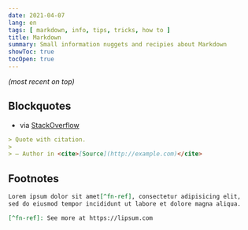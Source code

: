 ```yaml
---
date: 2021-04-07
lang: en
tags: [ markdown, info, tips, tricks, how to ]
title: Markdown
summary: Small information nuggets and recipies about Markdown
showToc: true
tocOpen: true
---
```


*(most recent on top)*

## Blockquotes

* via [StackOverflow](https://stackoverflow.com/a/2002150)

```markdown
> Quote with citation.
> 
> — Author in <cite>[Source](http://example.com)</cite>
```

## Footnotes

```markdown
Lorem ipsum dolor sit amet[^fn-ref], consectetur adipisicing elit,  
sed do eiusmod tempor incididunt ut labore et dolore magna aliqua.

[^fn-ref]: See more at https://lipsum.com
```
